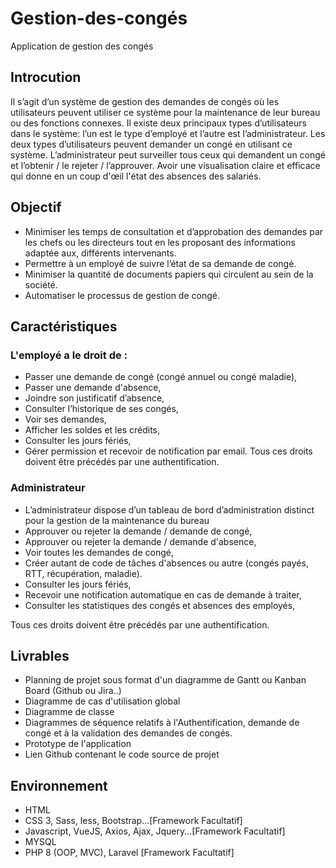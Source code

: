 # Gestion-des-congés
Application de gestion des congés 

## Introcution

Il s’agit d’un système de gestion des demandes de congés où les utilisateurs peuvent utiliser ce système pour la maintenance de leur bureau ou des fonctions connexes. Il existe deux principaux types d’utilisateurs dans le système: l’un est le type d’employé et l’autre est l’administrateur. Les deux types d’utilisateurs peuvent demander un congé en utilisant ce système. L’administrateur peut surveiller tous ceux qui demandent un congé et l’obtenir / le rejeter / l’approuver. Avoir une visualisation claire et efficace qui donne en un coup d'œil l'état des absences des salariés.

 ## Objectif
- Minimiser les temps de consultation et d’approbation des demandes par les chefs ou les directeurs tout en les proposant des informations adaptée aux, différents intervenants.
- Permettre à un employé de suivre l’état de sa demande de congé.
- Minimiser la quantité de documents papiers qui circulent au sein de la société.
- Automatiser le processus de gestion de congé.

## Caractéristiques

### L'employé a le droit de :
- Passer une demande de congé (congé annuel ou congé maladie), 
- Passer une demande d'absence,
- Joindre son justificatif d’absence,
- Consulter l’historique de ses congés, 
- Voir ses demandes, 
- Afficher les soldes et les crédits, 
- Consulter les jours fériés, 
- Gérer permission et recevoir de notification par email. 
Tous ces droits doivent être précédés par une authentification.

### Administrateur
- L’administrateur dispose d’un tableau de bord d’administration distinct pour la gestion de la maintenance du bureau
- Approuver ou rejeter la demande / demande de congé,
- Approuver ou rejeter la demande / demande d'absence,
- Voir toutes les demandes de congé,
- Créer autant de code de tâches d'absences ou autre (congés payés, RTT, récupération, maladie).
- Consulter les jours fériés,
- Recevoir une notification automatique en cas de demande à traiter,
- Consulter les statistiques des congés et absences des employés,

Tous ces droits doivent être précédés par une authentification.

## Livrables 
- Planning de projet sous format d'un diagramme de Gantt ou Kanban Board (Github ou Jira..)
- Diagramme de cas d'utilisation global
- Diagramme de classe
- Diagrammes de séquence relatifs à l'Authentification, demande de congé et à la validation des demandes de congés.
- Prototype de l'application
- Lien Github contenant le code source de projet

## Environnement 
- HTML
- CSS 3, Sass, less, Bootstrap...[Framework Facultatif]
- Javascript, VueJS, Axios, Ajax, Jquery...[Framework Facultatif]
- MYSQL 
- PHP 8 (OOP, MVC), Laravel [Framework Facultatif]










